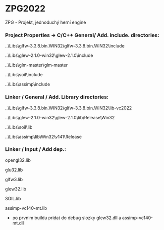 # ZPG2022
ZPG - Projekt, jednoduchý herní engine

### Project Properties -> C/C++ General/ Add. include. directories:
  
  ..\Libs\glfw-3.3.8.bin.WIN32\glfw-3.3.8.bin.WIN32\include
  
  ..\Libs\glew-2.1.0-win32\glew-2.1.0\include
  
  ..\Libs\glm-master\glm-master
  
   ..\Libs\soil\include
   
   ..\Libs\assimp\include
  
  
  ### Linker / General / Add. Library directories:
  
  ..\Libs\glfw-3.3.8.bin.WIN32\glfw-3.3.8.bin.WIN32\lib-vc2022
  
  ..\Libs\glew-2.1.0-win32\glew-2.1.0\lib\Release\Win32
  
  ..\Libs\soil\lib
  
  ..\Libs\assimp\lib\Win32\v141\Release
  
 ### Linker / Input / Add dep.: 
  
  opengl32.lib
  
  glu32.lib
  
  glfw3.lib
  
  glew32.lib
  
  SOIL.lib
  
  assimp-vc140-mt.lib
  
  - po prvnim buildu pridat do debug slozky glew32.dll a  assimp-vc140-mt.dll
